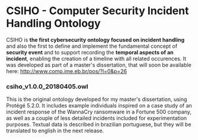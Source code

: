 # CSIHO - Computer Security Incident Handling Ontology

CSIHO is **the first cybersecurity ontology focused on incident handling** and also the first to define and implement the fundamental concept of **security event** and to support recording the **temporal aspects of an incident**, enabling the creation of a timeline with all related occurences.  It was developed as part of a master's dissertation, that will soon be available here: http://www.comp.ime.eb.br/pos/?l=0&p=26


### csiho_v1.0.0_20180405.owl
This is the original ontology developed for my master's dissertation, using Protégé 5.2.0. It includes example individuals inspired on a case study of an incident response of the WannaCry ransomware in a Fortune 500 company, as well as a couple of less detailed incidents included for experimentation purposes. Textual data is described in brazilian portuguese, but they will be translated to english in the next release.


